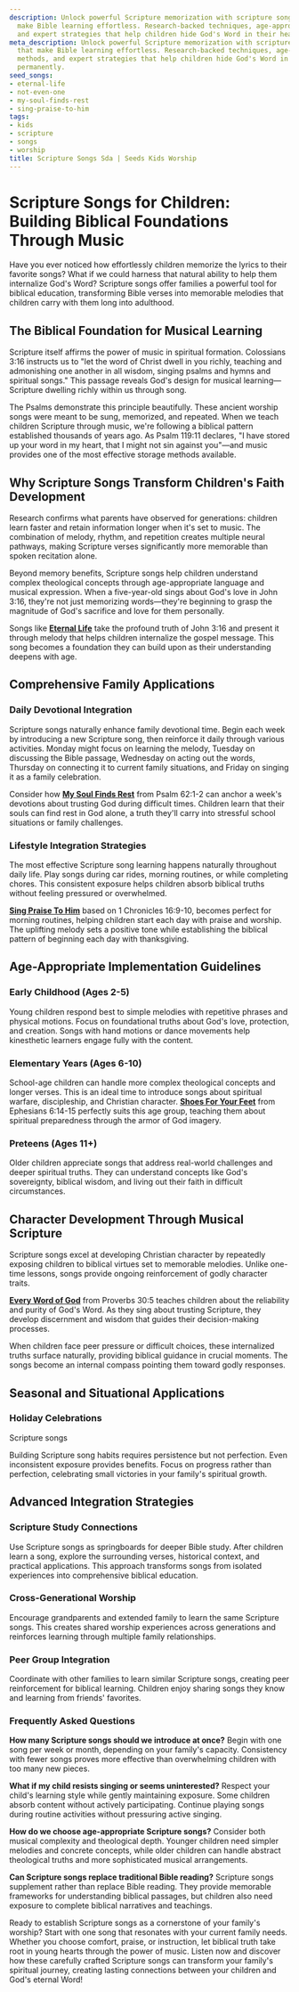 ```yaml
---
description: Unlock powerful Scripture memorization with scripture songs sda that
  make Bible learning effortless. Research-backed techniques, age-appropriate methods,
  and expert strategies that help children hide God's Word in their hearts permanently.
meta_description: Unlock powerful Scripture memorization with scripture songs sda
  that make Bible learning effortless. Research-backed techniques, age-appropriate
  methods, and expert strategies that help children hide God's Word in their hearts
  permanently.
seed_songs:
- eternal-life
- not-even-one
- my-soul-finds-rest
- sing-praise-to-him
tags:
- kids
- scripture
- songs
- worship
title: Scripture Songs Sda | Seeds Kids Worship
---
```

# Scripture Songs for Children: Building Biblical Foundations Through Music

Have you ever noticed how effortlessly children memorize the lyrics to their favorite songs? What if we could harness that natural ability to help them internalize God's Word? Scripture songs offer families a powerful tool for biblical education, transforming Bible verses into memorable melodies that children carry with them long into adulthood.

## The Biblical Foundation for Musical Learning

Scripture itself affirms the power of music in spiritual formation. Colossians 3:16 instructs us to "let the word of Christ dwell in you richly, teaching and admonishing one another in all wisdom, singing psalms and hymns and spiritual songs." This passage reveals God's design for musical learning—Scripture dwelling richly within us through song.

The Psalms demonstrate this principle beautifully. These ancient worship songs were meant to be sung, memorized, and repeated. When we teach children Scripture through music, we're following a biblical pattern established thousands of years ago. As Psalm 119:11 declares, "I have stored up your word in my heart, that I might not sin against you"—and music provides one of the most effective storage methods available.

## Why Scripture Songs Transform Children's Faith Development

Research confirms what parents have observed for generations: children learn faster and retain information longer when it's set to music. The combination of melody, rhythm, and repetition creates multiple neural pathways, making Scripture verses significantly more memorable than spoken recitation alone.

Beyond memory benefits, Scripture songs help children understand complex theological concepts through age-appropriate language and musical expression. When a five-year-old sings about God's love in John 3:16, they're not just memorizing words—they're beginning to grasp the magnitude of God's sacrifice and love for them personally.

Songs like **[Eternal Life](https://seedskidsworship.com/product/eternal-life-john-316-3/)** take the profound truth of John 3:16 and present it through melody that helps children internalize the gospel message. This song becomes a foundation they can build upon as their understanding deepens with age.

## Comprehensive Family Applications

### Daily Devotional Integration

Scripture songs naturally enhance family devotional time. Begin each week by introducing a new Scripture song, then reinforce it daily through various activities. Monday might focus on learning the melody, Tuesday on discussing the Bible passage, Wednesday on acting out the words, Thursday on connecting it to current family situations, and Friday on singing it as a family celebration.

Consider how **[My Soul Finds Rest](https://seedskidsworship.com/product/my-soul-finds-rest-psalm-621-2/)** from Psalm 62:1-2 can anchor a week's devotions about trusting God during difficult times. Children learn that their souls can find rest in God alone, a truth they'll carry into stressful school situations or family challenges.

### Lifestyle Integration Strategies

The most effective Scripture song learning happens naturally throughout daily life. Play songs during car rides, morning routines, or while completing chores. This consistent exposure helps children absorb biblical truths without feeling pressured or overwhelmed.

**[Sing Praise To Him](https://seedskidsworship.com/product/sing-praise-to-him-1-chronicles-169/)** based on 1 Chronicles 16:9-10, becomes perfect for morning routines, helping children start each day with praise and worship. The uplifting melody sets a positive tone while establishing the biblical pattern of beginning each day with thanksgiving.

## Age-Appropriate Implementation Guidelines

### Early Childhood (Ages 2-5)

Young children respond best to simple melodies with repetitive phrases and physical motions. Focus on foundational truths about God's love, protection, and creation. Songs with hand motions or dance movements help kinesthetic learners engage fully with the content.

### Elementary Years (Ages 6-10)

School-age children can handle more complex theological concepts and longer verses. This is an ideal time to introduce songs about spiritual warfare, discipleship, and Christian character. **[Shoes For Your Feet](https://seedskidsworship.com/product/shoes-for-your-feet-ephesians-614-15-2/)** from Ephesians 6:14-15 perfectly suits this age group, teaching them about spiritual preparedness through the armor of God imagery.

### Preteens (Ages 11+)

Older children appreciate songs that address real-world challenges and deeper spiritual truths. They can understand concepts like God's sovereignty, biblical wisdom, and living out their faith in difficult circumstances.

## Character Development Through Musical Scripture

Scripture songs excel at developing Christian character by repeatedly exposing children to biblical virtues set to memorable melodies. Unlike one-time lessons, songs provide ongoing reinforcement of godly character traits.

**[Every Word of God](https://seedskidsworship.com/product/every-word-of-god-proverbs-305-2/)** from Proverbs 30:5 teaches children about the reliability and purity of God's Word. As they sing about trusting Scripture, they develop discernment and wisdom that guides their decision-making processes.

When children face peer pressure or difficult choices, these internalized truths surface naturally, providing biblical guidance in crucial moments. The songs become an internal compass pointing them toward godly responses.

## Seasonal and Situational Applications

### Holiday Celebrations

Scripture songs

Building Scripture song habits requires persistence but not perfection. Even inconsistent exposure provides benefits. Focus on progress rather than perfection, celebrating small victories in your family's spiritual growth.

## Advanced Integration Strategies

### Scripture Study Connections

Use Scripture songs as springboards for deeper Bible study. After children learn a song, explore the surrounding verses, historical context, and practical applications. This approach transforms songs from isolated experiences into comprehensive biblical education.

### Cross-Generational Worship

Encourage grandparents and extended family to learn the same Scripture songs. This creates shared worship experiences across generations and reinforces learning through multiple family relationships.

### Peer Group Integration

Coordinate with other families to learn similar Scripture songs, creating peer reinforcement for biblical learning. Children enjoy sharing songs they know and learning from friends' favorites.

### Frequently Asked Questions

**How many Scripture songs should we introduce at once?**
Begin with one song per week or month, depending on your family's capacity. Consistency with fewer songs proves more effective than overwhelming children with too many new pieces.

**What if my child resists singing or seems uninterested?**
Respect your child's learning style while gently maintaining exposure. Some children absorb content without actively participating. Continue playing songs during routine activities without pressuring active singing.

**How do we choose age-appropriate Scripture songs?**
Consider both musical complexity and theological depth. Younger children need simpler melodies and concrete concepts, while older children can handle abstract theological truths and more sophisticated musical arrangements.

**Can Scripture songs replace traditional Bible reading?**
Scripture songs supplement rather than replace Bible reading. They provide memorable frameworks for understanding biblical passages, but children also need exposure to complete biblical narratives and teachings.

Ready to establish Scripture songs as a cornerstone of your family's worship? Start with one song that resonates with your current family needs. Whether you choose comfort, praise, or instruction, let biblical truth take root in young hearts through the power of music. Listen now and discover how these carefully crafted Scripture songs can transform your family's spiritual journey, creating lasting connections between your children and God's eternal Word!

<script type="application/ld+json">
{
  "@context": "https://schema.org",
  "@type": "Article",
  "headline": "Scripture Songs Sda",
  "author": {
    "@type": "Organization",
    "name": "Seeds Kids Worship"
  },
  "publisher": {
    "@type": "Organization",
    "name": "Seeds Kids Worship",
    "logo": {
      "@type": "ImageObject",
      "url": "https://seedskidsworship.com/logo.png"
    }
  },
  "datePublished": "2025-09-08T10:54:52.175755",
  "dateModified": "2025-09-08T10:54:52.175785",
  "description": "Unlock powerful Scripture memorization with scripture songs sda that make Bible learning effortless. Research-backed techniques, age-appropriate methods, and ex",
  "mainEntityOfPage": {
    "@type": "WebPage",
    "@id": "https://seedskidsworship.com/activities/scripture-songs-sda/"
  }
}
</script>

<script type="application/ld+json">
{
  "@context": "https://schema.org",
  "@type": "Product",
  "name": "Eternal Life",
  "description": "Based on John 3:16, this song celebrates the gospel by reminding children that God loved the world so much that He gave His only Son, so that whoever believes in Him will have eternal life.",
  "url": "https://seedskidsworship.com/product/eternal-life-john-316-3/",
  "brand": {
    "@type": "Brand",
    "name": "Seeds Kids Worship"
  },
  "category": "Children's Christian Music",
  "album": "Seeds of Faith"
}
</script>

<script type="application/ld+json">
{
  "@context": "https://schema.org",
  "@type": "Product",
  "name": "Not Even One",
  "description": "Empowering anthem from Romans 1:16 encouraging believers to boldly proclaim the gospel without shame because it is the power of God for salvation.",
  "url": "https://seedskidsworship.com/product/not-even-one-psalm-143/",
  "brand": {
    "@type": "Brand",
    "name": "Seeds Kids Worship"
  },
  "category": "Children's Christian Music",
  "album": "The Great Jungle Journey EP"
}
</script>

<script type="application/ld+json">
{
  "@context": "https://schema.org",
  "@type": "Product",
  "name": "My Soul Finds Rest",
  "description": "An uplifting song encouraging listeners not to despise the Lord's discipline, but embrace His wisdom and fatherly love from Proverbs 3:11–12.",
  "url": "https://seedskidsworship.com/product/my-soul-finds-rest-psalm-621-2/",
  "bran
